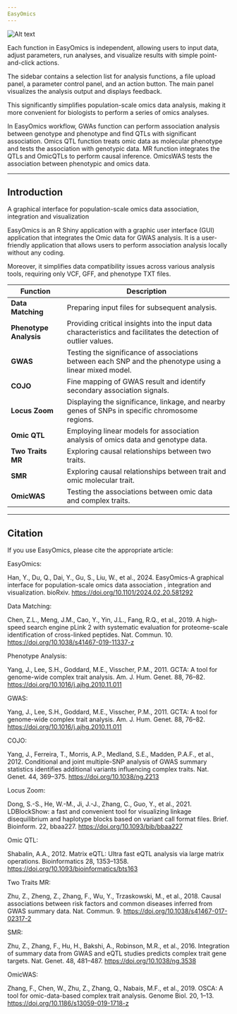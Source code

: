 ```yaml
---
EasyOmics
---
```


![Alt text](figures/Main_fig.png)

Each function in EasyOmics is independent, allowing users to input data, adjust parameters, run analyses, and visualize results with simple point-and-click actions.

The sidebar contains a selection list for analysis functions, a file upload panel, a parameter control panel, and an action button. The main panel visualizes the analysis output and displays feedback.

This significantly simplifies population-scale omics data analysis, making it more convenient for biologists to perform a series of omics analyses.

In EasyOmics workflow, GWAs function can perform association analysis between genotype and phenotype and find QTLs with significant association. Omics QTL function treats omic data as molecular phenotype and tests the association with genotypic data. MR function integrates the QTLs and OmicQTLs to perform causal inference. OmicsWAS tests the association between phenotypic and omics data.

--- 

## Introduction
A graphical interface for population-scale omics data association, integration and visualization

EasyOmics is an R Shiny application with a graphic user interface (GUI) application that integrates the Omic data for GWAS analysis. It is a user-friendly application that allows users to perform association analysis locally without any coding.

Moreover, it simplifies data compatibility issues across various analysis tools, requiring only VCF, GFF, and phenotype TXT files.


|Function|Description|
| ----------- | ----------- |
|**Data Matching**|Preparing input files for subsequent analysis. |
|**Phenotype Analysis**|Providing critical insights into the input data characteristics and facilitates the detection of outlier values.|
|**GWAS**|Testing the significance of associations between each SNP and the phenotype using a linear mixed model.|
|**COJO**|Fine mapping of GWAS result and identify secondary association signals.|
|**Locus Zoom**|Displaying the significance, linkage, and nearby genes of SNPs in specific chromosome regions.|
|**Omic QTL**|Employing linear models for association analysis of omics data and genotype data.|
|**Two Traits MR**|Exploring causal relationships between two traits.|
|**SMR**|Exploring causal relationships between trait and omic molecular trait.|
|**OmicWAS**|Testing the associations between omic data and complex traits.|


---
## Citation
If you use EasyOmics, please cite the appropriate article:

EasyOmics:

Han, Y., Du, Q., Dai, Y., Gu, S., Liu, W., et al., 2024. EasyOmics-A graphical interface for population-scale omics data association , integration and visualization. bioRxiv. https://doi.org/10.1101/2024.02.20.581292 

Data Matching:

Chen, Z.L., Meng, J.M., Cao, Y., Yin, J.L., Fang, R.Q., et al., 2019. A high-speed search engine pLink 2 with systematic evaluation for proteome-scale identification of cross-linked peptides. Nat. Commun. 10. https://doi.org/10.1038/s41467-019-11337-z

Phenotype Analysis:

Yang, J., Lee, S.H., Goddard, M.E., Visscher, P.M., 2011. GCTA: A tool for genome-wide complex trait analysis. Am. J. Hum. Genet. 88, 76–82. https://doi.org/10.1016/j.ajhg.2010.11.011

GWAS:

Yang, J., Lee, S.H., Goddard, M.E., Visscher, P.M., 2011. GCTA: A tool for genome-wide complex trait analysis. Am. J. Hum. Genet. 88, 76–82. https://doi.org/10.1016/j.ajhg.2010.11.011

COJO:

Yang, J., Ferreira, T., Morris, A.P., Medland, S.E., Madden, P.A.F., et al., 2012. Conditional and joint multiple-SNP analysis of GWAS summary statistics identifies additional variants influencing complex traits. Nat. Genet. 44, 369–375. https://doi.org/10.1038/ng.2213


Locus Zoom:

Dong, S.-S., He, W.-M., Ji, J.-J., Zhang, C., Guo, Y., et al., 2021. LDBlockShow: a fast and convenient tool for visualizing linkage disequilibrium and haplotype blocks based on variant call format files. Brief. Bioinform. 22, bbaa227. https://doi.org/10.1093/bib/bbaa227

Omic QTL:

Shabalin, A.A., 2012. Matrix eQTL: Ultra fast eQTL analysis via large matrix operations. Bioinformatics 28, 1353–1358. https://doi.org/10.1093/bioinformatics/bts163

Two Traits MR:

Zhu, Z., Zheng, Z., Zhang, F., Wu, Y., Trzaskowski, M., et al., 2018. Causal associations between risk factors and common diseases inferred from GWAS summary data. Nat. Commun. 9. https://doi.org/10.1038/s41467-017-02317-2

SMR:

Zhu, Z., Zhang, F., Hu, H., Bakshi, A., Robinson, M.R., et al., 2016. Integration of summary data from GWAS and eQTL studies predicts complex trait gene targets. Nat. Genet. 48, 481–487. https://doi.org/10.1038/ng.3538

OmicWAS:

Zhang, F., Chen, W., Zhu, Z., Zhang, Q., Nabais, M.F., et al., 2019. OSCA: A tool for omic-data-based complex trait analysis. Genome Biol. 20, 1–13. https://doi.org/10.1186/s13059-019-1718-z
